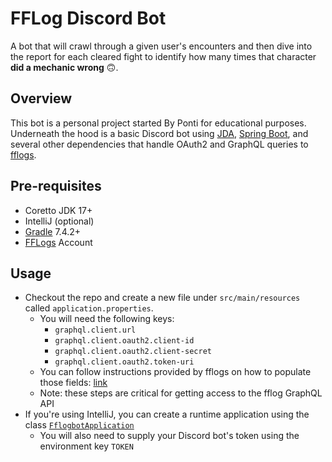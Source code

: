 # FFLog Discord Bot
A bot that will crawl through a given user's encounters and then dive into the report for each cleared fight to identify
how many times that character **did a mechanic wrong** 🙃.

## Overview
This bot is a personal project started By Ponti for educational purposes. Underneath the hood is a basic Discord bot
using [JDA](https://github.com/DV8FromTheWorld/JDA), [Spring Boot](https://spring.io/projects/spring-boot), and several
other dependencies that handle OAuth2 and GraphQL queries to [fflogs](https://www.fflogs.com/).

## Pre-requisites
* Coretto JDK 17+
* IntelliJ (optional)
* [Gradle](https://gradle.org/install/) 7.4.2+
* [FFLogs](https://www.fflogs.com/) Account

## Usage
* Checkout the repo and create a new file under `src/main/resources` called `application.properties`.
  * You will need the following keys:
    * `graphql.client.url`
    * `graphql.client.oauth2.client-id`
    * `graphql.client.oauth2.client-secret`
    * `graphql.client.oauth2.token-uri`
  * You can follow instructions provided by fflogs on how to populate those fields: [link](https://articles.fflogs.com/help/api-documentation)
  * Note: these steps are critical for getting access to the fflog GraphQL API
* If you're using IntelliJ, you can create a runtime application using the class [`FflogbotApplication`](https://github.com/vincenthai/fflogbot/blob/master/src/test/java/com/fflog/fflogbot/FflogbotApplicationTests.java)
  * You will also need to supply your Discord bot's token using the environment key `TOKEN`